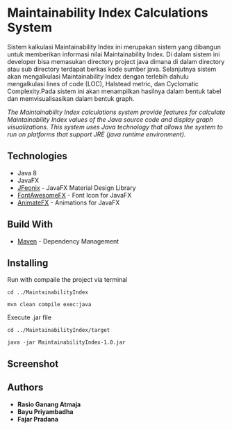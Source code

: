 # Maintainability Index Calculations System
Sistem kalkulasi Maintainability Index ini merupakan sistem yang dibangun untuk memberikan informasi nilai Maintainability Index. Di dalam sistem ini developer bisa memasukan directory project java dimana di dalam directory atau sub directory terdapat berkas kode sumber java. Selanjutnya sistem akan mengalkulasi Maintainability Index dengan terlebih dahulu mengalkulasi lines of code (LOC), Halstead metric, dan Cyclomatic Complexity.Pada sistem ini akan menampilkan hasilnya dalam bentuk tabel dan memvisualisasikan dalam bentuk graph. 


_The Maintainability Index calculations system provide features for calculate Maintainability Index values of the Java source code and display graph visualizations.  This system uses Java technology that allows the system to run on platforms that support JRE (java runtime environment)._

## Technologies
* Java 8
* JavaFX 
* [JFeonix](http://www.jfoenix.com/) - JavaFX Material Design Library
* [FontAwesomeFX](https://www.jensd.de/wordpress/) - Font Icon for JavaFX 
* [AnimateFX](https://typhon0.github.io/AnimateFX/) - Animations for JavaFX


## Build With
* [Maven](https://maven.apache.org/) - Dependency Management

## Installing

Run with compaile the project via terminal 
```
cd ../MaintainabilityIndex

mvn clean compile exec:java
```

Execute .jar file
```
cd ../MaintainabilityIndex/target

java -jar MaintainabilityIndex-1.0.jar
```

## Screenshot


## Authors
* **Rasio Ganang Atmaja**
* **Bayu Priyambadha**
* **Fajar Pradana**


